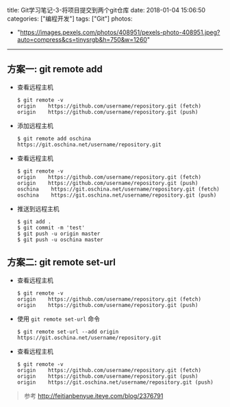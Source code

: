 title: Git学习笔记-3-将项目提交到两个git仓库
date: 2018-01-04 15:06:50
categories: ["编程开发"]
tags: ["Git"]
photos:
  - "https://images.pexels.com/photos/408951/pexels-photo-408951.jpeg?auto=compress&cs=tinysrgb&h=750&w=1260"
---

## 方案一: git remote add

* 查看远程主机

  ```
  $ git remote -v
  origin    https://github.com/username/repository.git (fetch)
  origin    https://github.com/username/repository.git (push)
  ```

* 添加远程主机

  ```
  $ git remote add oschina https://git.oschina.net/username/repository.git
  ```

* 查看远程主机

  ```
  $ git remote -v
  origin    https://github.com/username/repository.git (fetch)
  origin    https://github.com/username/repository.git (push)
  oschina    https://git.oschina.net/username/repository.git (fetch)
  oschina    https://git.oschina.net/username/repository.git (push)
  ```

* 推送到远程主机

  ```
  $ git add .
  $ git commit -m 'test'
  $ git push -u origin master
  $ git push -u oschina master
  ```


## 方案二: git remote set-url

* 查看远程主机

  ```
  $ git remote -v
  origin    https://github.com/username/repository.git (fetch)
  origin    https://github.com/username/repository.git (push)
  ```

* 使用 `git remote set-url` 命令

  ```
  $ git remote set-url --add origin https://git.oschina.net/username/repository.git
  ```

* 查看远程主机

  ```
  $ git remote -v
  origin    https://github.com/username/repository.git (fetch)
  origin    https://github.com/username/repository.git (push)
  origin    https://git.oschina.net/username/repository.git (push)
  ```


> 参考 http://feitianbenyue.iteye.com/blog/2376791
